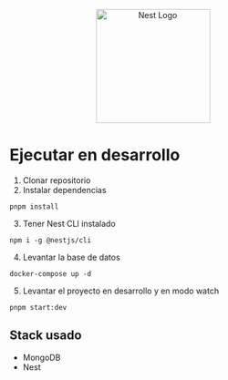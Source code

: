 <p align="center">
  <a href="http://nestjs.com/" target="blank"><img src="https://nestjs.com/img/logo-small.svg" width="200" alt="Nest Logo" /></a>
</p>

# Ejecutar en desarrollo

1. Clonar repositorio
2. Instalar dependencias

```ssh
pnpm install
```

3. Tener Nest CLI instalado

```ssh
npm i -g @nestjs/cli
```

4. Levantar la base de datos

```ssh
docker-compose up -d
```

5. Levantar el proyecto en desarrollo y en modo watch

```ssh
pnpm start:dev
```

## Stack usado

- MongoDB
- Nest
